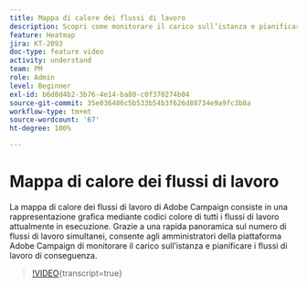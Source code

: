 ```yaml
---
title: Mappa di calore dei flussi di lavoro
description: Scopri come monitorare il carico sull’istanza e pianificare i flussi di lavoro di conseguenza.
feature: Heatmap
jira: KT-2093
doc-type: feature video
activity: understand
team: PM
role: Admin
level: Beginner
exl-id: b6d0d4b2-3b76-4e14-ba80-c0f370274b04
source-git-commit: 35e036486c5b533b54b3f626d88734e9a9fc3b8a
workflow-type: tm+mt
source-wordcount: '67'
ht-degree: 100%

---
```


# Mappa di calore dei flussi di lavoro

La mappa di calore dei flussi di lavoro di Adobe Campaign consiste in una rappresentazione grafica mediante codici colore di tutti i flussi di lavoro attualmente in esecuzione. Grazie a una rapida panoramica sul numero di flussi di lavoro simultanei, consente agli amministratori della piattaforma Adobe Campaign di monitorare il carico sull’istanza e pianificare i flussi di lavoro di conseguenza.

>[!VIDEO](https://video.tv.adobe.com/v/329891?quality=12&learn=on&captions=ita){transcript=true}

